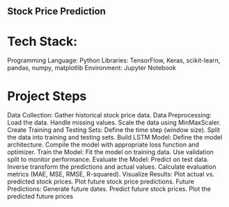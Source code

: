 ## Stock Price Prediction

# Tech Stack: 
Programming Language: Python
Libraries: TensorFlow, Keras, scikit-learn, pandas, numpy, matplotlib
Environment: Jupyter Notebook
# Project Steps
Data Collection: Gather historical stock price data.
Data Preprocessing:
Load the data.
Handle missing values.
Scale the data using MinMaxScaler.
Create Training and Testing Sets:
Define the time step (window size).
Split the data into training and testing sets.
Build LSTM Model:
Define the model architecture.
Compile the model with appropriate loss function and optimizer.
Train the Model:
Fit the model on training data.
Use validation split to monitor performance.
Evaluate the Model:
Predict on test data.
Inverse transform the predictions and actual values.
Calculate evaluation metrics (MAE, MSE, RMSE, R-squared).
Visualize Results:
Plot actual vs. predicted stock prices.
Plot future stock price predictions.
Future Predictions:
Generate future dates.
Predict future stock prices.
Plot the predicted future prices
